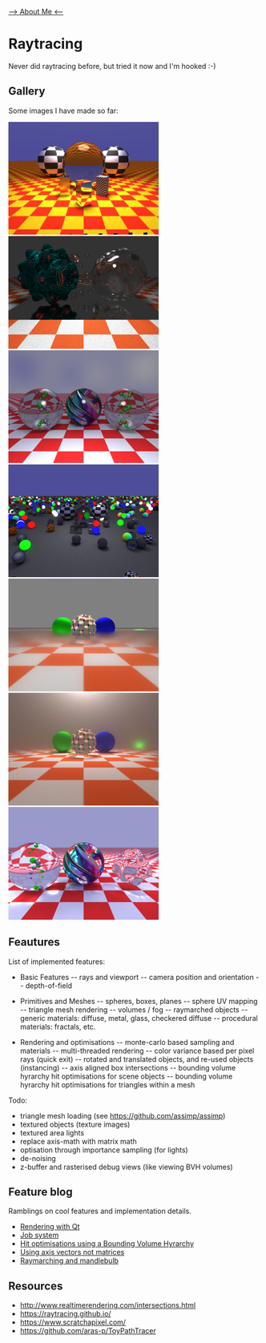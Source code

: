[ --> About Me <-- ](https://aduvenhage.github.io/)

# Raytracing
Never did raytracing before, but tried it now and I'm hooked :-)

## Gallery
Some images I have made so far:<br>
<p float="left">
  <img src="gallery/raytracing/raytraced_4096.jpeg" alt="Clean raytracing (no monte carlo)" width="300"/>
  <img src="gallery/raytracing/raytraced_bulb2.jpeg" alt="Mandlebulb (raymarched)" width="300"/>
  <img src="gallery/raytracing/raymarched_nougat2.jpeg" alt="Raymarched goodness" width="300"/>
  <img src="gallery/raytracing/raytraced_bvh.jpeg" alt="Tracing many object fast" width="300"/>
  <img src="gallery/raytracing/raytraced_mist.jpeg" alt="Volume scattering" width="300"/>
  <img src="gallery/raytracing/raytraced_smog2.jpeg" alt="Volume scattering" width="300"/>
  <img src="gallery/raytracing/raytraced_nougat3.jpeg" alt="Raymarched goodness" width="300"/>
</p>

## Feautures
List of implemented features:
- Basic Features
-- rays and viewport
-- camera position and orientation
-- depth-of-field

- Primitives and Meshes
-- spheres, boxes, planes
-- sphere UV mapping
-- triangle mesh rendering
-- volumes / fog
-- raymarched objects
-- generic materials: diffuse, metal, glass, checkered diffuse
-- procedural materials: fractals, etc.

- Rendering and optimisations
-- monte-carlo based sampling and materials
-- multi-threaded rendering
-- color variance based per pixel rays (quick exit)
-- rotated and translated objects, and re-used objects (instancing)
-- axis aligned box intersections
-- bounding volume hyrarchy hit optimisations for scene objects
-- bounding volume hyrarchy hit optimisations for triangles within a mesh

Todo:
- triangle mesh loading (see https://github.com/assimp/assimp)
- textured objects (texture images)
- textured area lights
- replace axis-math with matrix math
- optisation through importance sampling (for lights)
- de-noising
- z-buffer and rasterised debug views (like viewing BVH volumes)

## Feature blog
Ramblings on cool features and implementation details.
- [Rendering with Qt](pages/qt.md)
- [Job system](pages/jobs.md)
- [Hit optimisations using a Bounding Volume Hyrarchy](pages/bvh.md)
- [Using axis vectors not matrices](pages/axis.md)
- [Raymarching and mandlebulb](pages/raymarching.md)

## Resources
- http://www.realtimerendering.com/intersections.html
- https://raytracing.github.io/
- https://www.scratchapixel.com/
- https://github.com/aras-p/ToyPathTracer



